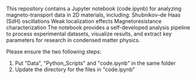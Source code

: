 This repository contains a Jupyter notebook (code.ipynb) for analyzing magneto-transport data in 2D materials, including:
Shubnikov–de Haas (SdH) oscillations
Weak localization effects
Magnetoresistance characterization
The notebook provides a self-developed analysis pipeline to process experimental datasets, visualize results, and extract key parameters for research in condensed matter physics.

Please ensure the two following steps:
1. Put "Data", "Python_Scripts" and "code.ipynb" in the same folder
2. Update the directory for the files in "code.ipynb"
